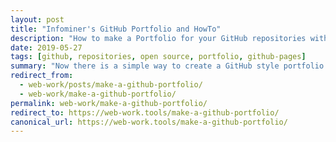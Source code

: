 ```yaml
---
layout: post
title: "Infominer's GitHub Portfolio and HowTo"
description: "How to make a Portfolio for your GitHub repositories with `github/personal-website`"
date: 2019-05-27
tags: [github, repositories, open source, portfolio, github-pages]
summary: "Now there is a simple way to create a GitHub style portfolio for your github repositories!"
redirect_from:
  - web-work/posts/make-a-github-portfolio/
  - web-work/make-a-github-portfolio/
permalink: web-work/make-a-github-portfolio/
redirect_to: https://web-work.tools/make-a-github-portfolio/
canonical_url: https://web-work.tools/make-a-github-portfolio/
---
```

